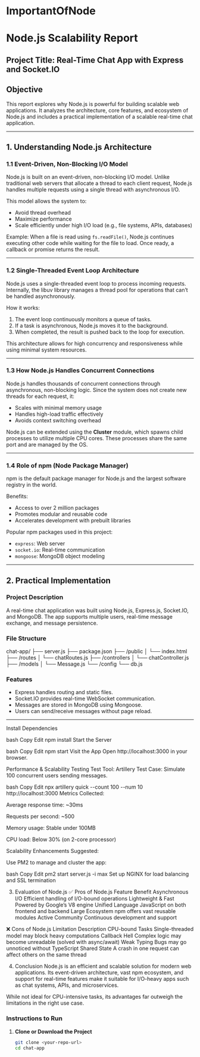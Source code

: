 # ImportantOfNode
# Node.js Scalability Report

## Project Title: Real-Time Chat App with Express and Socket.IO

## Objective
This report explores why Node.js is powerful for building scalable web applications. It analyzes the architecture, core features, and ecosystem of Node.js and includes a practical implementation of a scalable real-time chat application.

---

## 1. Understanding Node.js Architecture

### 1.1 Event-Driven, Non-Blocking I/O Model
Node.js is built on an event-driven, non-blocking I/O model. Unlike traditional web servers that allocate a thread to each client request, Node.js handles multiple requests using a single thread with asynchronous I/O.

This model allows the system to:
- Avoid thread overhead
- Maximize performance
- Scale efficiently under high I/O load (e.g., file systems, APIs, databases)

Example:
When a file is read using `fs.readFile()`, Node.js continues executing other code while waiting for the file to load. Once ready, a callback or promise returns the result.

---

### 1.2 Single-Threaded Event Loop Architecture
Node.js uses a single-threaded event loop to process incoming requests. Internally, the libuv library manages a thread pool for operations that can’t be handled asynchronously.

How it works:
1. The event loop continuously monitors a queue of tasks.
2. If a task is asynchronous, Node.js moves it to the background.
3. When completed, the result is pushed back to the loop for execution.

This architecture allows for high concurrency and responsiveness while using minimal system resources.

---

### 1.3 How Node.js Handles Concurrent Connections
Node.js handles thousands of concurrent connections through asynchronous, non-blocking logic. Since the system does not create new threads for each request, it:
- Scales with minimal memory usage
- Handles high-load traffic effectively
- Avoids context switching overhead

Node.js can be extended using the **Cluster** module, which spawns child processes to utilize multiple CPU cores. These processes share the same port and are managed by the OS.

---

### 1.4 Role of npm (Node Package Manager)
npm is the default package manager for Node.js and the largest software registry in the world.

Benefits:
- Access to over 2 million packages
- Promotes modular and reusable code
- Accelerates development with prebuilt libraries

Popular npm packages used in this project:
- `express`: Web server
- `socket.io`: Real-time communication
- `mongoose`: MongoDB object modeling

---

## 2. Practical Implementation

### Project Description
A real-time chat application was built using Node.js, Express.js, Socket.IO, and MongoDB. The app supports multiple users, real-time message exchange, and message persistence.

### File Structure
chat-app/
├── server.js
├── package.json
├── /public
│ └── index.html
├── /routes
│ └── chatRoutes.js
├── /controllers
│ └── chatController.js
├── /models
│ └── Message.js
└── /config
└── db.js

### Features
- Express handles routing and static files.
- Socket.IO provides real-time WebSocket communication.
- Messages are stored in MongoDB using Mongoose.
- Users can send/receive messages without page reload.

---
Install Dependencies

bash
Copy
Edit
npm install
Start the Server

bash
Copy
Edit
npm start
Visit the App
Open http://localhost:3000 in your browser.

Performance & Scalability Testing
Test Tool: Artillery
Test Case: Simulate 100 concurrent users sending messages.

bash
Copy
Edit
npx artillery quick --count 100 --num 10 http://localhost:3000
Metrics Collected:

Average response time: ~30ms

Requests per second: ~500

Memory usage: Stable under 100MB

CPU load: Below 30% (on 2-core processor)

Scalability Enhancements Suggested:

Use PM2 to manage and cluster the app:

bash
Copy
Edit
pm2 start server.js -i max
Set up NGINX for load balancing and SSL termination

3. Evaluation of Node.js
✅ Pros of Node.js
Feature	Benefit
Asynchronous I/O	Efficient handling of I/O-bound operations
Lightweight & Fast	Powered by Google’s V8 engine
Unified Language	JavaScript on both frontend and backend
Large Ecosystem	npm offers vast reusable modules
Active Community	Continuous development and support

❌ Cons of Node.js
Limitation	Description
CPU-bound Tasks	Single-threaded model may block heavy computations
Callback Hell	Complex logic may become unreadable (solved with async/await)
Weak Typing	Bugs may go unnoticed without TypeScript
Shared State	A crash in one request can affect others on the same thread

4. Conclusion
Node.js is an efficient and scalable solution for modern web applications. Its event-driven architecture, vast npm ecosystem, and support for real-time features make it suitable for I/O-heavy apps such as chat systems, APIs, and microservices.

While not ideal for CPU-intensive tasks, its advantages far outweigh the limitations in the right use case.


### Instructions to Run
1. **Clone or Download the Project**
   ```bash
   git clone <your-repo-url>
   cd chat-app

